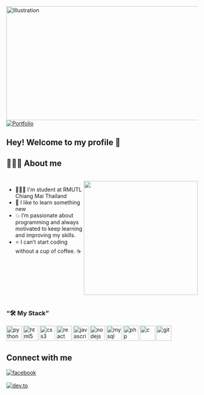 <img align="right" src="https://64.media.tumblr.com/a5d3a9539e738edc1651f87987644e4a/22f8132deea1f121-c5/s540x810/aa28c99a43980a53d69092f8e4799ff825abc7a2.gifv" alt="Illustration" width=1000 height=300/>
<br>
<br>
<br>


<div align="left">
  <a href="https://portfolio-beta-smoky-36.vercel.app/" target="_blank">
    <img src="https://img.shields.io/badge/%20Visit%20Portfolio-FFFFFF?style=for-the-badge&logo=vercel&logoColor=black&labelColor=000000&color=FFFFFF&logoWidth=18" alt="Portfolio" />
  </a>
</div>

## Hey! Welcome to my profile 👋

## 👨🏻‍💻 About me

<br>

<img src="https://website-crimea.ru/wp-content/uploads/github/message.gif" width="300px" align="right">




- 👨🏻‍💻 I'm student at RMUTL Chiang Mai Thailand
- 🧠 I like to learn something new
- 💥 I’m passionate about programming and always motivated to keep learning and improving my skills.
- ⭐ I can’t start coding without a cup of coffee. ☕

<br>
<br>
<br>
<br>
<br>
<h1> 

### “🛠️ My Stack”
<p align="left">
  
  <img src="https://cdn.jsdelivr.net/gh/devicons/devicon/icons/python/python-original.svg" alt="python" width="40" height="40"/>
  <img src="https://cdn.jsdelivr.net/gh/devicons/devicon/icons/html5/html5-original.svg" alt="html5" width="40" height="40"/>
  <img src="https://cdn.jsdelivr.net/gh/devicons/devicon/icons/css3/css3-original.svg" alt="css3" width="40" height="40"/>
  <img src="https://cdn.jsdelivr.net/gh/devicons/devicon/icons/react/react-original.svg" alt="react" width="40" height="40"/>
  <img src="https://cdn.jsdelivr.net/gh/devicons/devicon/icons/javascript/javascript-original.svg" alt="javascript" width="40" height="40"/>
  <img src="https://cdn.jsdelivr.net/gh/devicons/devicon/icons/nodejs/nodejs-original.svg" alt="nodejs" width="40" height="40"/>
  <img src="https://cdn.jsdelivr.net/gh/devicons/devicon/icons/mysql/mysql-original.svg" alt="mysql" width="40" height="40"/>
  <img src="https://cdn.jsdelivr.net/gh/devicons/devicon/icons/php/php-original.svg" alt="php" width="40" height="40"/>
  <img src="https://cdn.jsdelivr.net/gh/devicons/devicon/icons/c/c-original.svg" alt="c" width="40" height="40"/>
  <img src="https://cdn.jsdelivr.net/gh/devicons/devicon/icons/git/git-original.svg" alt="git" width="40" height="40"/>

</p>

<h2  > Connect with me</h2>

[<img align="top" alt="facebook" src="https://img.shields.io/badge/facebook-%231877F2.svg?&style=for-the-badge&logo=facebook&logoColor=white" />](https://www.facebook.com/profile.php?id=100014604795927)
<br>  
[<img align="top" alt="dev.to" src="https://img.shields.io/badge/instagram-cd486b?logo=instagram&logoColor=white&style=for-the-badge"/>](https://www.instagram.com/imgearr_/)
<br>  
</div>
